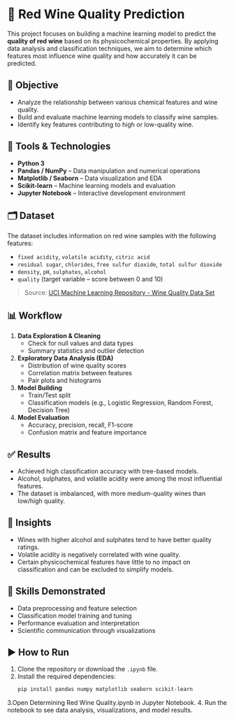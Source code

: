 # 🍷 Red Wine Quality Prediction

This project focuses on building a machine learning model to predict the **quality of red wine** based on its physicochemical properties. By applying data analysis and classification techniques, we aim to determine which features most influence wine quality and how accurately it can be predicted.

## 🎯 Objective

- Analyze the relationship between various chemical features and wine quality.
- Build and evaluate machine learning models to classify wine samples.
- Identify key features contributing to high or low-quality wine.

## 🧰 Tools & Technologies

- **Python 3**
- **Pandas / NumPy** – Data manipulation and numerical operations
- **Matplotlib / Seaborn** – Data visualization and EDA
- **Scikit-learn** – Machine learning models and evaluation
- **Jupyter Notebook** – Interactive development environment

## 🗂️ Dataset

The dataset includes information on red wine samples with the following features:
- `fixed acidity`, `volatile acidity`, `citric acid`
- `residual sugar`, `chlorides`, `free sulfur dioxide`, `total sulfur dioxide`
- `density`, `pH`, `sulphates`, `alcohol`
- `quality` (target variable – score between 0 and 10)

> Source: [UCI Machine Learning Repository - Wine Quality Data Set](https://archive.ics.uci.edu/ml/datasets/Wine+Quality)

## 📊 Workflow

1. **Data Exploration & Cleaning**
   - Check for null values and data types
   - Summary statistics and outlier detection
2. **Exploratory Data Analysis (EDA)**
   - Distribution of wine quality scores
   - Correlation matrix between features
   - Pair plots and histograms
3. **Model Building**
   - Train/Test split
   - Classification models (e.g., Logistic Regression, Random Forest, Decision Tree)
4. **Model Evaluation**
   - Accuracy, precision, recall, F1-score
   - Confusion matrix and feature importance

## ✅ Results

- Achieved high classification accuracy with tree-based models.
- Alcohol, sulphates, and volatile acidity were among the most influential features.
- The dataset is imbalanced, with more medium-quality wines than low/high quality.

## 📌 Insights

- Wines with higher alcohol and sulphates tend to have better quality ratings.
- Volatile acidity is negatively correlated with wine quality.
- Certain physicochemical features have little to no impact on classification and can be excluded to simplify models.

## 🧠 Skills Demonstrated

- Data preprocessing and feature selection
- Classification model training and tuning
- Performance evaluation and interpretation
- Scientific communication through visualizations

## ▶️ How to Run

1. Clone the repository or download the `.ipynb` file.
2. Install the required dependencies:
   ```bash
   pip install pandas numpy matplotlib seaborn scikit-learn
   ```
3.Open Determining Red Wine Quality.ipynb in Jupyter Notebook.
4. Run the notebook to see data analysis, visualizations, and model results.
